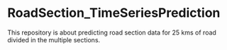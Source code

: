 # RoadSection_TimeSeriesPrediction
This repository is about predicting road section data for 25 kms of road divided in the multiple sections.
